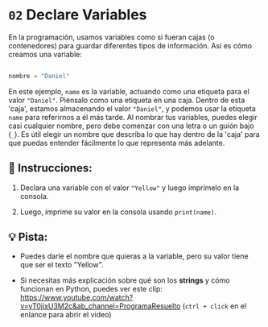 # `02` Declare Variables

En la programación, usamos variables como si fueran cajas (o contenedores) para guardar diferentes tipos de información. Así es cómo creamos una variable:

```py

nombre = "Daniel"
```

En este ejemplo, `name` es la variable, actuando como una etiqueta para el valor `"Daniel"`. Piénsalo como una etiqueta en una caja. Dentro de esta 'caja', estamos almacenando el valor `"Daniel"`, y podemos usar la etiqueta `name` para referirnos a él más tarde. Al nombrar tus variables, puedes elegir casi cualquier nombre, pero debe comenzar con una letra o un guión bajo (`_`). Es útil elegir un nombre que describa lo que hay dentro de la 'caja' para que puedas entender fácilmente lo que representa más adelante.

## 📝 Instrucciones:

1. Declara una variable con el valor `"Yellow"` y luego imprímelo en la consola.

2. Luego, imprime su valor en la consola usando `print(name)`.

## 💡 Pista:

+ Puedes darle el nombre que quieras a la variable, pero su valor tiene que ser el texto "Yellow".

+ Si necesitas más explicación sobre qué son los **strings** y cómo funcionan en Python, puedes ver este clip: https://www.youtube.com/watch?v=yT0jixU3M2c&ab_channel=ProgramaResuelto (`ctrl + click` en el enlance para abrir el video)
